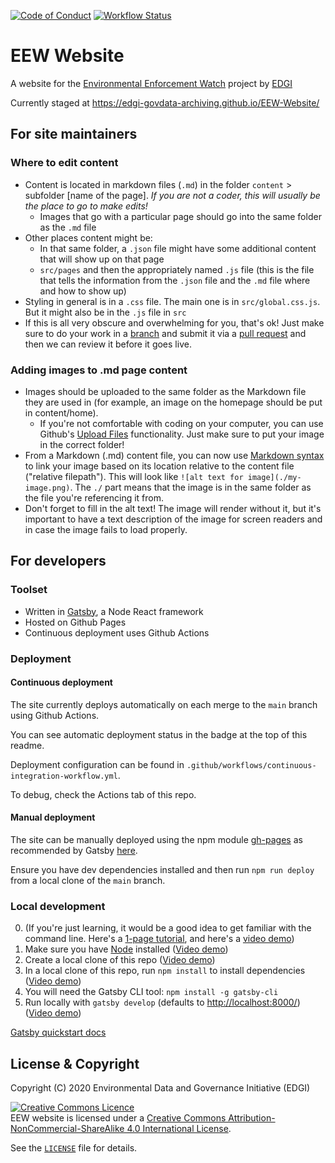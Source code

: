 [![Code of Conduct](https://img.shields.io/badge/%E2%9D%A4-code%20of%20conduct-blue.svg?style=flat)](https://github.com/edgi-govdata-archiving/overview/blob/master/CONDUCT.md)
[![Workflow Status](https://github.com/edgi-govdata-archiving/EEW-Website/workflows/Github%20Pages%20Deploy/badge.svg)](https://github.com/edgi-govdata-archiving/EEW-Website/actions?query=workflow%3A%22Github+Pages+Deploy%22)

# EEW Website

A website for the [Environmental Enforcement Watch](//environmentalenforcementwatch.org) project by [EDGI](//envirodatagov.org)

Currently staged at https://edgi-govdata-archiving.github.io/EEW-Website/

## For site maintainers
### Where to edit content
* Content is located in markdown files (`.md`) in the folder `content` > subfolder [name of the page]. *If you are not a coder, this will usually be the place to go to make edits!*
  * Images that go with a particular page should go into the same folder as the `.md` file
* Other places content might be:
  * In that same folder, a `.json` file might have some additional content that will show up on that page
  * `src/pages` and then the appropriately named `.js` file (this is the file that tells the information from the `.json` file and the `.md` file where and how to show up)
* Styling in general is in a `.css` file. The main one is in `src/global.css.js`. But it might also be in the `.js` file in `src`
* If this is all very obscure and overwhelming for you, that's ok! Just make sure to do your work in a [branch](https://docs.github.com/en/github/collaborating-with-issues-and-pull-requests/about-branches) and submit it via a [pull request](https://docs.github.com/en/articles/about-pull-requests) and then we can review it before it goes live.

### Adding images to .md page content
* Images should be uploaded to the same folder as the Markdown file they are used in (for example, an image on the homepage should be put in content/home).
  * If you're not comfortable with coding on your computer, you can use Github's [Upload Files](https://docs.github.com/en/github/managing-files-in-a-repository/adding-a-file-to-a-repository) functionality. Just make sure to put your image in the correct folder!
* From a Markdown (.md) content file, you can now use [Markdown syntax](https://daringfireball.net/projects/markdown/syntax#img) to link your image based on its location relative to the content file ("relative filepath"). This will look like `![alt text for image](./my-image.png)`. The `./` part means that the image is in the same folder as the file you're referencing it from.
* Don't forget to fill in the alt text! The image will render without it, but it's important to have a text description of the image for screen readers and in case the image fails to load properly.

## For developers
### Toolset
* Written in [Gatsby](https://www.gatsbyjs.org/), a Node React framework
* Hosted on Github Pages
* Continuous deployment uses Github Actions

### Deployment
#### Continuous deployment
The site currently deploys automatically on each merge to the `main` branch using Github Actions.

You can see automatic deployment status in the badge at the top of this readme.

Deployment configuration can be found in `.github/workflows/continuous-integration-workflow.yml`.

To debug, check the Actions tab of this repo.

#### Manual deployment
The site can be manually deployed using the npm module [gh-pages](https://github.com/tschaub/gh-pages) as recommended by Gatsby [here](https://www.gatsbyjs.com/docs/how-gatsby-works-with-github-pages/#deploying-to-a-github-pages-subdomain-at-githubio).

Ensure you have dev dependencies installed and then run `npm run deploy` from a local clone of the `main` branch.

### Local development
0. (If you're just learning, it would be a good idea to get familiar with the command line. Here's a [1-page tutorial](https://tessel.github.io/t2-start/cmd.html), and here's a [video demo](https://www.loom.com/share/7b8008ac9cd649f6beae77bf389cee0d))
1. Make sure you have [Node](https://nodejs.org/en/download/) installed ([Video demo](https://www.loom.com/share/f626ad35facb4ead92b2ccb476932ac0))
1. Create a local clone of this repo ([Video demo](https://www.loom.com/share/cfbd2d4bbc394d30995510f474ee121b))
1. In a local clone of this repo, run `npm install` to install dependencies ([Video demo](https://www.loom.com/share/7a2fd8adeb59429392b5d989ebf8f91a))
1. You will need the Gatsby CLI tool: `npm install -g gatsby-cli`
1. Run locally with `gatsby develop` (defaults to [http://localhost:8000/](http://localhost:8000/)) ([Video demo](https://www.loom.com/share/54a372833f134220b852ca34e84e5d58))

[Gatsby quickstart docs](https://www.gatsbyjs.org/docs/quick-start/)

## License & Copyright

Copyright (C) 2020 Environmental Data and Governance Initiative (EDGI)

<a rel="license" href="https://creativecommons.org/licenses/by-nc-sa/4.0/"><img class="pa2" alt="Creative Commons Licence" style="border-width:0" src="https://licensebuttons.net/l/by-nc-sa/4.0/80x15.png" /></a><br />EEW website is licensed under a <a rel="license" href="https://creativecommons.org/licenses/by-nc-sa/4.0/">Creative Commons Attribution-NonCommercial-ShareAlike 4.0 International License</a>.

See the [`LICENSE`](/LICENSE) file for details.

